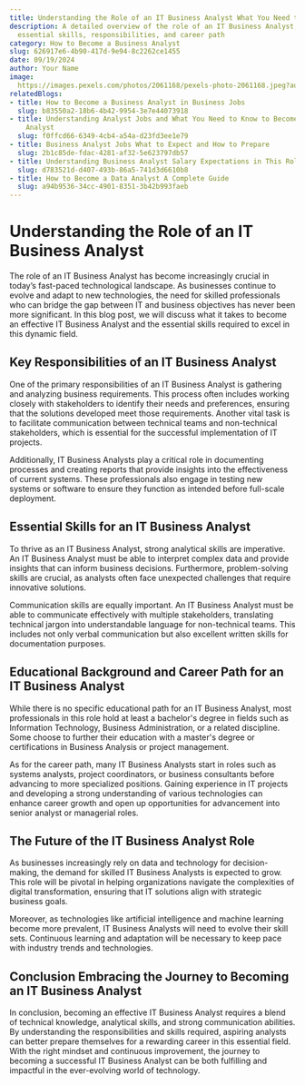 ```yaml
---
title: Understanding the Role of an IT Business Analyst What You Need to Know
description: A detailed overview of the role of an IT Business Analyst, including
  essential skills, responsibilities, and career path
category: How to Become a Business Analyst
slug: 626917e6-4b90-417d-9e94-8c2262ce1455
date: 09/19/2024
author: Your Name
image: 
  https://images.pexels.com/photos/2061168/pexels-photo-2061168.jpeg?auto=compress&cs=tinysrgb&w=600
relatedBlogs:
- title: How to Become a Business Analyst in Business Jobs
  slug: b83550a2-18b6-4b42-9954-3e7e44073918
- title: Understanding Analyst Jobs and What You Need to Know to Become a Business
    Analyst
  slug: f0ffcd66-6349-4cb4-a54a-d23fd3ee1e79
- title: Business Analyst Jobs What to Expect and How to Prepare
  slug: 2b1c85de-fdac-4281-af32-5e623797db57
- title: Understanding Business Analyst Salary Expectations in This Role
  slug: d783521d-d407-493b-86a5-741d3d6610b8
- title: How to Become a Data Analyst A Complete Guide
  slug: a94b9536-34cc-4901-8351-3b42b993faeb
---
```


# Understanding the Role of an IT Business Analyst

The role of an IT Business Analyst has become increasingly crucial in today’s fast-paced technological landscape. As businesses continue to evolve and adapt to new technologies, the need for skilled professionals who can bridge the gap between IT and business objectives has never been more significant. In this blog post, we will discuss what it takes to become an effective IT Business Analyst and the essential skills required to excel in this dynamic field.

## Key Responsibilities of an IT Business Analyst

One of the primary responsibilities of an IT Business Analyst is gathering and analyzing business requirements. This process often includes working closely with stakeholders to identify their needs and preferences, ensuring that the solutions developed meet those requirements. Another vital task is to facilitate communication between technical teams and non-technical stakeholders, which is essential for the successful implementation of IT projects.

Additionally, IT Business Analysts play a critical role in documenting processes and creating reports that provide insights into the effectiveness of current systems. These professionals also engage in testing new systems or software to ensure they function as intended before full-scale deployment.

## Essential Skills for an IT Business Analyst

To thrive as an IT Business Analyst, strong analytical skills are imperative. An IT Business Analyst must be able to interpret complex data and provide insights that can inform business decisions. Furthermore, problem-solving skills are crucial, as analysts often face unexpected challenges that require innovative solutions.

Communication skills are equally important. An IT Business Analyst must be able to communicate effectively with multiple stakeholders, translating technical jargon into understandable language for non-technical teams. This includes not only verbal communication but also excellent written skills for documentation purposes.

## Educational Background and Career Path for an IT Business Analyst

While there is no specific educational path for an IT Business Analyst, most professionals in this role hold at least a bachelor's degree in fields such as Information Technology, Business Administration, or a related discipline. Some choose to further their education with a master's degree or certifications in Business Analysis or project management.

As for the career path, many IT Business Analysts start in roles such as systems analysts, project coordinators, or business consultants before advancing to more specialized positions. Gaining experience in IT projects and developing a strong understanding of various technologies can enhance career growth and open up opportunities for advancement into senior analyst or managerial roles.

## The Future of the IT Business Analyst Role

As businesses increasingly rely on data and technology for decision-making, the demand for skilled IT Business Analysts is expected to grow. This role will be pivotal in helping organizations navigate the complexities of digital transformation, ensuring that IT solutions align with strategic business goals.

Moreover, as technologies like artificial intelligence and machine learning become more prevalent, IT Business Analysts will need to evolve their skill sets. Continuous learning and adaptation will be necessary to keep pace with industry trends and technologies.

## Conclusion Embracing the Journey to Becoming an IT Business Analyst

In conclusion, becoming an effective IT Business Analyst requires a blend of technical knowledge, analytical skills, and strong communication abilities. By understanding the responsibilities and skills required, aspiring analysts can better prepare themselves for a rewarding career in this essential field. With the right mindset and continuous improvement, the journey to becoming a successful IT Business Analyst can be both fulfilling and impactful in the ever-evolving world of technology.
